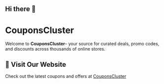 ## Hi there 👋

# CouponsCluster

Welcome to **CouponsCluster**– your source for curated deals, promo codes, and discounts across thousands of online stores.

## 🔗 Visit Our Website

Check out the latest coupons and offers at [CouponsCluster](https://couponscluster.com/)

